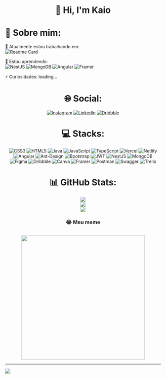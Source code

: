 <h1 align="center">🤙 Hi, I'm Kaio</h1> 

# 🤪 Sobre mim:<br>
🔭 Atualmente estou trabalhando em: <br>
![Readme Card](https://github-readme-stats.vercel.app/api/pin/?username=bj307&repo=ifmaker)

🌱 Estou aprendendo:<br>
![NestJS](https://img.shields.io/badge/nestjs-%23E0234E.svg?style=for-the-badge&logo=nestjs&logoColor=white) ![MongoDB](https://img.shields.io/badge/MongoDB-%234ea94b.svg?style=for-the-badge&logo=mongodb&logoColor=white) ![Angular](https://img.shields.io/badge/angular-%23DD0031.svg?style=for-the-badge&logo=angular&logoColor=white) ![Framer](https://img.shields.io/badge/Framer-black?style=for-the-badge&logo=framer&logoColor=blue)

⚡ Curiosidades: loading...

<h1 align="center">🌐 Social:</h1> 
<div align="center">
  
[![Instagram](https://img.shields.io/badge/Instagram-%23E4405F.svg?logo=Instagram&logoColor=white)](https://instagram.com/instagram.com/bj.kaio/) [![LinkedIn](https://img.shields.io/badge/LinkedIn-%230077B5.svg?logo=linkedin&logoColor=white)](https://linkedin.com/in/linkedin.com/in/kaio-resende/) [![Dribbble](https://img.shields.io/badge/Dribbble-%230077B5.svg?logo=dribbble&logoColor=white)](https://dribbble.com/BJ307)   
</div>



<h1 align="center">💻 Stacks:</h1> 
<div align="center">
  
![CSS3](https://img.shields.io/badge/css3-%231572B6.svg?style=for-the-badge&logo=css3&logoColor=white) ![HTML5](https://img.shields.io/badge/html5-%23E34F26.svg?style=for-the-badge&logo=html5&logoColor=white) ![Java](https://img.shields.io/badge/java-%23ED8B00.svg?style=for-the-badge&logo=java&logoColor=white) ![JavaScript](https://img.shields.io/badge/javascript-%23323330.svg?style=for-the-badge&logo=javascript&logoColor=%23F7DF1E) ![TypeScript](https://img.shields.io/badge/typescript-%23007ACC.svg?style=for-the-badge&logo=typescript&logoColor=white) ![Vercel](https://img.shields.io/badge/vercel-%23000000.svg?style=for-the-badge&logo=vercel&logoColor=white) ![Netlify](https://img.shields.io/badge/netlify-%23000000.svg?style=for-the-badge&logo=netlify&logoColor=#00C7B7) ![Angular](https://img.shields.io/badge/angular-%23DD0031.svg?style=for-the-badge&logo=angular&logoColor=white) ![Ant-Design](https://img.shields.io/badge/-AntDesign-%230170FE?style=for-the-badge&logo=ant-design&logoColor=white) ![Bootstrap](https://img.shields.io/badge/bootstrap-%23563D7C.svg?style=for-the-badge&logo=bootstrap&logoColor=white) ![JWT](https://img.shields.io/badge/JWT-black?style=for-the-badge&logo=JSON%20web%20tokens) ![NestJS](https://img.shields.io/badge/nestjs-%23E0234E.svg?style=for-the-badge&logo=nestjs&logoColor=white) ![MongoDB](https://img.shields.io/badge/MongoDB-%234ea94b.svg?style=for-the-badge&logo=mongodb&logoColor=white) 	![Figma](https://img.shields.io/badge/figma-%23F24E1E.svg?style=for-the-badge&logo=figma&logoColor=white) ![Dribbble](https://img.shields.io/badge/Dribbble-EA4C89?style=for-the-badge&logo=dribbble&logoColor=white) ![Canva](https://img.shields.io/badge/Canva-%2300C4CC.svg?style=for-the-badge&logo=Canva&logoColor=white) ![Framer](https://img.shields.io/badge/Framer-black?style=for-the-badge&logo=framer&logoColor=blue) ![Postman](https://img.shields.io/badge/Postman-FF6C37?style=for-the-badge&logo=postman&logoColor=white) ![Swagger](https://img.shields.io/badge/-Swagger-%23Clojure?style=for-the-badge&logo=swagger&logoColor=white) ![Trello](https://img.shields.io/badge/Trello-%23026AA7.svg?style=for-the-badge&logo=Trello&logoColor=white)
  
</div>

<h1 align="center">📊 GitHub Stats:</h1> 
<div align="center">
  
![](https://github-readme-stats.vercel.app/api?username=bj307&theme=radical&hide_border=false&include_all_commits=true&count_private=true) <br>
![](https://github-readme-streak-stats.herokuapp.com/?user=bj307&theme=radical&hide_border=false) <br>
![](https://github-readme-stats.vercel.app/api/top-langs/?username=bj307&theme=radical&hide_border=false&include_all_commits=true&count_private=true&layout=compact)
</div>

<div align="center">
<h3 align="center">😂 Meu meme</h3> <br>
  <img width="400ox" src="https://img.ifunny.co/images/1a67d286c5434ff2af4280b960d8099980437248d95e30e51940976c964dfd2e_1.jpg"/>
</div>

---
[![](https://visitcount.itsvg.in/api?id=bj307&icon=1&color=9)](https://visitcount.itsvg.in)
